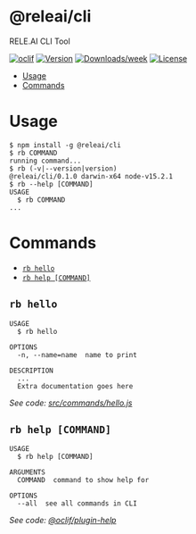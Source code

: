 @releai/cli
===========

RELE.AI CLI Tool

[![oclif](https://img.shields.io/badge/cli-oclif-brightgreen.svg)](https://oclif.io)
[![Version](https://img.shields.io/npm/v/@releai/cli.svg)](https://npmjs.org/package/@releai/cli)
[![Downloads/week](https://img.shields.io/npm/dw/@releai/cli.svg)](https://npmjs.org/package/@releai/cli)
[![License](https://img.shields.io/npm/l/@releai/cli.svg)](https://github.com/rele-ai/cli/blob/master/package.json)

<!-- toc -->
* [Usage](#usage)
* [Commands](#commands)
<!-- tocstop -->
# Usage
<!-- usage -->
```sh-session
$ npm install -g @releai/cli
$ rb COMMAND
running command...
$ rb (-v|--version|version)
@releai/cli/0.1.0 darwin-x64 node-v15.2.1
$ rb --help [COMMAND]
USAGE
  $ rb COMMAND
...
```
<!-- usagestop -->
# Commands
<!-- commands -->
* [`rb hello`](#rb-hello)
* [`rb help [COMMAND]`](#rb-help-command)

## `rb hello`

```
USAGE
  $ rb hello

OPTIONS
  -n, --name=name  name to print

DESCRIPTION
  ...
  Extra documentation goes here
```

_See code: [src/commands/hello.js](https://github.com/rele-ai/cli/blob/v0.1.0/src/commands/hello.js)_

## `rb help [COMMAND]`

```
USAGE
  $ rb help [COMMAND]

ARGUMENTS
  COMMAND  command to show help for

OPTIONS
  --all  see all commands in CLI
```

_See code: [@oclif/plugin-help](https://github.com/oclif/plugin-help/blob/v3.2.0/src/commands/help.ts)_
<!-- commandsstop -->
